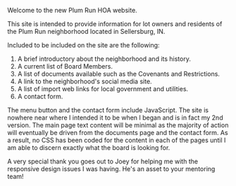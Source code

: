 Welcome to the new Plum Run HOA website.

This site is intended to provide information for lot owners and residents
of the Plum Run neighborhood located in Sellersburg, IN.

Included to be included on the site are the following:

1. A brief introductory about the neighborhood and its history.
2. A current list of Board Members.
3. A list of documents available such as the Covenants and Restrictions.
4. A link to the neighborhood's social media site.
5. A list of import web links for local government and utilities.
6. A contact form.

The menu button and the contact form include JavaScript. The site is nowhere
near where I intended it to be when I began and is in fact my 2nd version.
The main page text content will be minimal as the majority of action will eventually
be driven from the documents page and the contact form. As a result, no CSS has been
coded for the content in each of the pages until I am able to discern exactly what
the board is looking for.

A very special thank you goes out to Joey for helping me with the responsive
design issues I was having. He's an asset to your mentoring team!
